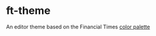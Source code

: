 # ft-theme

An editor theme based on the Financial Times [color palette](https://registry.origami.ft.com/components/o-colors)
